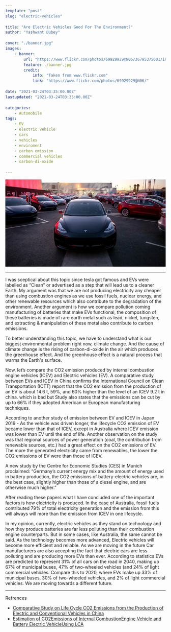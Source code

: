 ```yaml
---
template: "post"
slug: "electric-vehicles"

title: "Are Electric Vehicles Good For The Environment?"
author: "Yashwant Dubey"

cover: "./banner.jpg"
images:
    - banner:
        url: "https://www.flickr.com/photos/69929929@N06/36795375601/in/photolist-Y4tVeB-21ASEMC-YNsVud-Y1HykJ-22KPc8Z-CM9vWY-XMyu18-YgPjH4-XMytC4-Yq6j4d-YL8Eao-ZAzVwC-XMytRa-X17upC-D7wjek-JMeBLr-ZNq77f-2kLSmYK-2kLSNsr-2U58H1-nx6mUy-zdCLF4-2kr4cqB-ZNq6Bs-7SVnhA-GsDTk4-22mHPR2-21jdTz3-UoVJzq-28UGHsi-GsDSnT-269RmaQ-5ZkGHH-2iYNNYY-5amu7b-adLnhB-6FxJPw-g1vWVr-2jtpNnB-D9Wywq-o6yL59-dPQwGN-9zCaMT-eXywuD-XDbJEx-TnWVpy-8fZ4n5-7JbUsG-eA6J36-XDbL94"
        feature: ./banner.jpg
        credit:
            info: "Taken from www.flickr.com"
            link: "https://www.flickr.com/photos/69929929@N06/"

date: "2021-03-24T03:35:00.00Z"
lastupdated: "2021-03-24T03:35:00.00Z"

categories: 
    - Automobile
tags:
    - EV
    - electric vehicle 
    - cars
    - vehicles
    - enviroment 
    - carbon emission
    - commercial vehicles
    - carbon-di-oxide

---
```


![Black Tesla cars](./banner.jpg)

---
	 
I was sceptical about this topic since tesla got famous and EVs were labelled as “Clean” or advertised as a step that will lead us to a cleaner Earth. My argument was that we are not producing electricity any cheaper than using combustion engines as we use fossil fuels, nuclear energy, and other renewable resources which also contribute to the degradation of the environment. Another argument is how we compare pollution coming manufacturing of batteries that make EVs functional, the composition of these batteries is made of rare earth metal such as lead, nickel, tungsten, and extracting & manipulation of these metal also contribute to carbon emissions.

To better understanding this topic, we have to understand what is our biggest environmental problem right now, climate change. And the cause of climate change is the rising of carbon-di-oxide in the air which produces the greenhouse effect. And the greenhouse effect is a natural process that warms the Earth's surface. 

Now, let’s compare the CO2 emission produced by internal combustion engine vehicles (ICEV) and Electric vehicles (EV).  A comparative study between EVs and ICEV in China confirms the International Council on Clean Transportation (ICTT) report that the CO2 emission from the production of an EV is about 14.6 t, 59%, and 60% higher than the level of an ICEV 9.2 t in china. which is bad but Study also states that the emissions can be cut by up to 66% if they adopted American or European manufacturing techniques.

According to another study of emission between EV and ICEV in Japan 2019 - As the vehicle was driven longer, the lifecycle CO2 emission of EV became lower than that of ICEV, except in Australia where ICEV emission was lower than EV until the end of life. Another observation on the study was that regional sources of power generation (coal, the contribution from renewable sources, etc.) had a great effect on the CO2 emissions of EV. The more the generated electricity came from renewables, the lower the CO2 emissions of EV were than those of ICEV.

A new study by the Centre for Economic Studies (CES) in Munich proclaimed: “Germany’s current energy mix and the amount of energy used in battery production, the CO2 emissions of battery-electric vehicles are, in the best case, slightly higher than those of a diesel engine, and are otherwise much higher.”

After reading these papers what I have concluded one of the important factors is how electricity is produced. In the case of Australia, fossil fuels contributed 79% of total electricity generation and the emission from this will always will more than the emission from ICEV in one lifecycle.

In my opinion, currently, electric vehicles as they stand on technology and how they produce batteries are far less polluting than their combustion engine counterparts. But in some cases, like Australia, the same cannot be said. As the technology becomes more advanced, Electric vehicles will become more efficient and reliable. As we are moving in the future Car manufacturers are also accepting the fact that electric cars are less polluting and are producing more EVs than ever. According to statistics EVs are predicted to represent 31% of all cars on the road in 2040, making up 67% of municipal buses, 47% of two-wheeled vehicles (and 24% of light commercial vehicles. Compare this to 2020, where EVs make up 33% of municipal buses, 30% of two-wheeled vehicles, and 2% of light commercial vehicles. We are moving towards a different future.
	
---

Refrences
- [Comparative Study on Life Cycle CO2 Emissions from the Production of Electric and Conventional Vehicles in China](https://www.sciencedirect.com/science/article/pii/S1876610217309049)
- [Estimation of CO2Emissions of Internal CombustionEngine Vehicle and Battery Electric VehicleUsing LCA](https://www.mdpi.com/2071-1050/11/9/2690/pdf)
